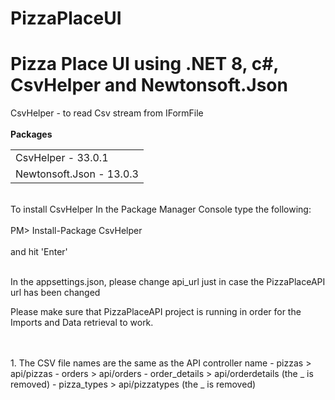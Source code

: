 # PizzaPlaceUI

<h1>Pizza Place UI using .NET 8, c#, CsvHelper and Newtonsoft.Json</h1>

CsvHelper - to read Csv stream from IFormFile
<br />
<br />
<b>Packages</b>
<table>
  <tr>
    <td>
      CsvHelper - 33.0.1
    </td>
  </tr>
  <tr>
    <td>
      Newtonsoft.Json - 13.0.3
    </td>
  </tr>
</table>
<br />
To install CsvHelper
In the Package Manager Console type the following:
<br />
<br />
PM> Install-Package CsvHelper
<br />
<br />
and hit 'Enter'

<br />
<br />

In the appsettings.json, please change api_url just in case the PizzaPlaceAPI url has been changed

Please make sure that PizzaPlaceAPI project is running in order for the Imports and Data retrieval to work.

<br />
<br />
1. The CSV file names are the same as the API controller name
   - pizzas > api/pizzas
   - orders > api/orders
   - order_details > api/orderdetails (the _ is removed)
   - pizza_types > api/pizzatypes (the _ is removed)

